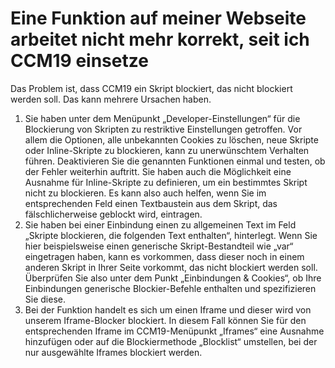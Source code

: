 # Eine Funktion auf meiner Webseite arbeitet nicht mehr korrekt, seit ich CCM19 einsetze

Das Problem ist, dass CCM19 ein Skript blockiert, das nicht blockiert werden soll. Das kann mehrere Ursachen haben.

1. Sie haben unter dem Menüpunkt „Developer-Einstellungen“ für die Blockierung von Skripten zu restriktive Einstellungen getroffen. Vor allem die Optionen, alle unbekannten Cookies zu löschen, neue Skripte oder Inline-Skripte zu blockieren, kann zu unerwünschtem Verhalten führen. Deaktivieren Sie die genannten Funktionen einmal und testen, ob der Fehler weiterhin auftritt. Sie haben auch die Möglichkeit eine Ausnahme für Inline-Skripte zu definieren, um ein bestimmtes Skript nicht zu blockieren. Es kann also auch helfen, wenn Sie im entsprechenden Feld einen Textbaustein aus dem Skript, das fälschlicherweise geblockt wird, eintragen.
2. Sie haben bei einer Einbindung einen zu allgemeinen Text im Feld „Skripte blockieren, die folgenden Text enthalten“, hinterlegt. Wenn Sie hier beispielsweise einen generische Skript-Bestandteil wie „var“ eingetragen haben, kann es vorkommen, dass dieser noch in einem anderen Skript in Ihrer Seite vorkommt, das nicht blockiert werden soll. Überprüfen Sie also unter dem Punkt „Einbindungen & Cookies“, ob Ihre Einbindungen generische Blockier-Befehle enthalten und spezifizieren Sie diese.
3. Bei der Funktion handelt es sich um einen Iframe und dieser wird von unserem Iframe-Blocker blockiert. In diesem Fall können Sie für den entsprechenden Iframe im CCM19-Menüpunkt „Iframes“ eine Ausnahme hinzufügen oder auf die Blockiermethode „Blocklist“ umstellen, bei der nur ausgewählte Iframes blockiert werden.
